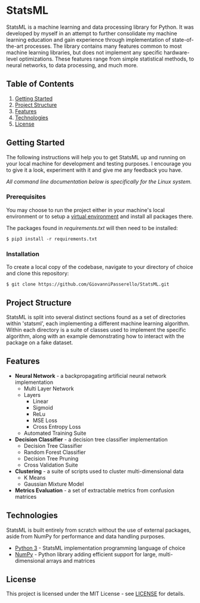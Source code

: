 # StatsML

StatsML is a machine learning and data processing library for Python. It was developed by myself in an attempt to further consolidate my machine learning education and gain experience through implementation of state-of-the-art processes. The library contains many features common to most machine learning libraries, but does not implement any specific hardware-level optimizations. These features range from simple statistical methods, to neural networks, to data processing, and much more.

## Table of Contents

1. [Getting Started](#getting-started)
2. [Project Structure](#project-structure)
3. [Features](#features)
4. [Technologies](#technologies)
5. [License](#license)

## Getting Started

The following instructions will help you to get StatsML up and running on your local machine for development and testing purposes.
I encourage you to give it a look, experiment with it and give me any feedback you have. 

*All command line documentation below is specifically for the Linux system.*

### Prerequisites

You may choose to run the project either in your machine's local environment or to setup a [virtual
environment](https://packaging.python.org/guides/installing-using-pip-and-virtual-environments/) and install all packages there.


The packages found in *requirements.txt* will then need to be installed:

```
$ pip3 install -r requirements.txt 
```

### Installation

To create a local copy of the codebase, navigate to your directory of choice and clone this repository:

```
$ git clone https://github.com/GiovanniPasserello/StatsML.git
```

## Project Structure

StatsML is split into several distinct sections found as a set of directories within 'statsml', each implementing a different machine learning algorithm.
Within each directory is a suite of classes used to implement the specific algorithm, along with an example demonstrating how to interact with the package on a fake dataset.

## Features

* __Neural Network__ - a backpropagating artificial neural network implementation
    * Multi Layer Network
    * Layers
        * Linear
        * Sigmoid
        * ReLu
        * MSE Loss
        * Cross Entropy Loss
    * Automated Training Suite
* __Decision Classifier__ - a decision tree classifier implementation 
    * Decision Tree Classifier    
    * Random Forest Classifier
    * Decision Tree Pruning
    * Cross Validation Suite
* __Clustering__ - a suite of scripts used to cluster multi-dimensional data
    * K Means
    * Gaussian Mixture Model
* __Metrics Evaluation__ - a set of extractable metrics from confusion matrices

## Technologies

StatsML is built entirely from scratch without the use of external packages, aside from NumPy for performance and data handling purposes.

* [Python 3](https://docs.python.org/3/) - StatsML implementation programming language of choice
* [NumPy](https://numpy.org/) - Python library adding efficient support for large, multi-dimensional arrays and matrices

## License

This project is licensed under the MIT License - see [LICENSE](https://github.com/GiovanniPasserello/StatsML/blob/master/LICENSE) for details.
